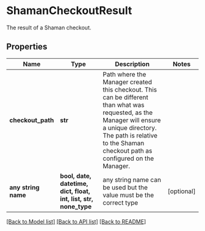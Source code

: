 # ShamanCheckoutResult

The result of a Shaman checkout.

## Properties
Name | Type | Description | Notes
------------ | ------------- | ------------- | -------------
**checkout_path** | **str** | Path where the Manager created this checkout. This can be different than what was requested, as the Manager will ensure a unique directory. The path is relative to the Shaman checkout path as configured on the Manager.  | 
**any string name** | **bool, date, datetime, dict, float, int, list, str, none_type** | any string name can be used but the value must be the correct type | [optional]

[[Back to Model list]](../README.md#documentation-for-models) [[Back to API list]](../README.md#documentation-for-api-endpoints) [[Back to README]](../README.md)


